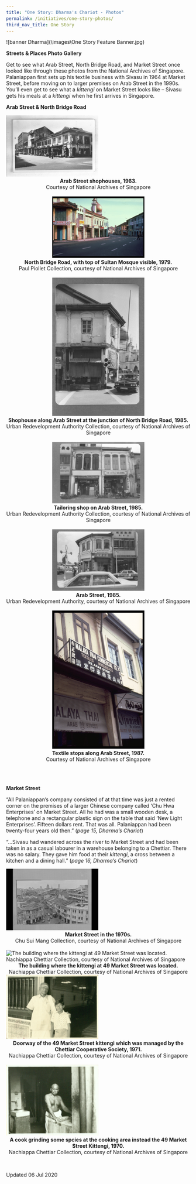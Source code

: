 ```yaml
---
title: "One Story: Dharma's Chariot - Photos"
permalink: /initiatives/one-story-photos/
third_nav_title: One Story
---
```


![banner Dharma](\images\One Story Feature Banner.jpg)



**Streets & Places Photo Gallery**

Get to see what Arab Street, North Bridge Road, and Market Street once looked like through these photos from the National Archives of Singapore. Palaniappan first sets up his textile business with Sivasu in 1964 at Market Street, before moving on to larger premises on Arab Street in the 1990s. You’ll even get to see what a *kittengi* on Market Street looks like – Sivasu gets his meals at a *kittengi* when he first arrives in Singapore.

 

**Arab Street & North Bridge Road**

<div>
			<img src="/dharma/ArabStreet.jpg" style="width:50%" alt="Arab Street shophouses, 1963. Courtesy of National Archives of Singapore">
			<div align="center">
				<b>Arab Street shophouses, 1963. </b><br>Courtesy of National Archives of Singapore<br><br>
			<div>
			<img src="/dharma/NorthBridgeRd.jpg" style="width:50%" alt="North Bridge Road, with top of Sultan Mosque visible, 1979. Paul Piollet Collection, courtesy of National Archives of Singapore">
			<div align="center">
				<b>North Bridge Road, with top of Sultan Mosque visible, 1979.</b><br>Paul Piollet Collection, courtesy of National Archives of Singapore<br><br>
			</div>
		</div>
	<div>
			<img src="/dharma/ArabStreet2.jpg" style="width:50%" alt="Shophouse along Arab Street at the junction of North Bridge Road, 1985. URA Collection, courtesy of National Archives of Singapore" />
			<div align="center">
				<b>Shophouse along Arab Street at the junction of North Bridge Road, 1985.</b><br>Urban Redevelopment Authority Collection, courtesy of National Archives of Singapore<br><br>
			</div>
		</div>	
		<div>
			<img src="/dharma/ArabStreetTailor.jpg" style="width:50%" alt="Tailoring shop on Arab Street, 1985. URA Collection, courtesy of National Archives of Singapore" />
			<div align="center">
				<b>Tailoring shop on Arab Street, 1985.</b><br>Urban Redevelopment Authority Collection, courtesy of National Archives of Singapore
<br><br>
			</div>
		</div>	
      	<div>
			<img src="/dharma/ArabStreet3.jpg" style="width:50%" alt="Arab Street, 1985. URA Collection, courtesy of National Archives of Singapore" />
			<div align="center">
				<b>Arab Street, 1985.</b><br>Urban Redevelopment Authority, courtesy of National Archives of Singapore<br><br>
       </div>
           </div>
        	<div>
			<img src="/dharma/ArabStreetTextile.jpg" style="width:50%" alt="Textile shops along Arab Street, 1987. Courtesy of National Archives of Singapore" />
			<div align="center">
				<b>Textile stops along Arab Street, 1987.</b><br>Courtesy of National Archives of Singapore
<br><br>
			</div>
		</div>	
  </div>
		</div>		


​          		





**Market Street**



 “All Palaniappan’s company consisted of at that time was just a rented corner on the premises of a larger Chinese company called ‘Chu Hwa Enterprises’ on Market Street. All he had was a small wooden desk, a telephone and a rectangular plastic sign on the table that said ‘New Light Enterprises’. Fifteen dollars rent. That was all. Palaniappan had been twenty-four years old then.” (*page 15, Dharma’s Chariot*)

 

“…Sivasu had wandered across the river to Market Street and had been taken in as a casual labourer in a warehouse belonging to a Chettiar. There was no salary. They gave him food at their *kittengi*, a cross between a kitchen and a dining hall.” (*page 16, Dharma’s Chariot*)





<div>
  <img src="/dharma/MarketStreet.jpg" style="width:50%" alt="Market Street in the 1970s. Chu Sui Mang Collection, courtesy of National Archives of Singapore" />	
  <div align="center">
			<b>Market Street in the 1970s.</b><br>Chu Sui Mang Collection, courtesy of National Archives of Singapore<br><br>
</div>
  	<div>
		<img src="/dharma/Kittengi.jpg" style="width:50%" alt="The building where the kittengi at 49 Market Street was located. Nachiappa Chettiar Collection, courtesy of National Archives of Singapore" />
		<div align="center">
			<b>The building where the kittengi at 49 Market Street was located.</b><br>Nachiappa Chettiar Collection, courtesy of National Archives of Singapore
</div>	
      <div>
		<img src="/dharma/Doorway49MarketStreet.jpg" style="width:50%" alt="Doorway of the 49 Market Street kittengi which was managed by the Chettiar Cooperative Society, 1971. Nachiappa Chettiar Collection, courtesy of National Archives of Singapore" />
		<div align="center">
			<b>Doorway of the 49 Market Street kittengi which was managed by the Chettiar Cooperative Society, 1971.</b><br>Nachiappa Chettiar Collection, courtesy of National Archives of Singapore<br><br>
</div>
            <div>
		<img src="/dharma/Cook49MarketStreet.jpg" style="width:50%" alt="A cook grinding some spices at the cooking area inside the 49 Market Street Kittengi, 1970. Nachiappa Chettiar Collection, courtesy of National Archives of Singapore" />
<div align="center">
      <b>A cook grinding some spcies at the cooking area instead the 49 Market Street Kittengi, 1970.</b><br>Nachiappa Chettiar Collection, courtesy of National Archives of Singapore </div>	
        </div>
		</div>		</div>	





​    	


Updated 06 Jul 2020

